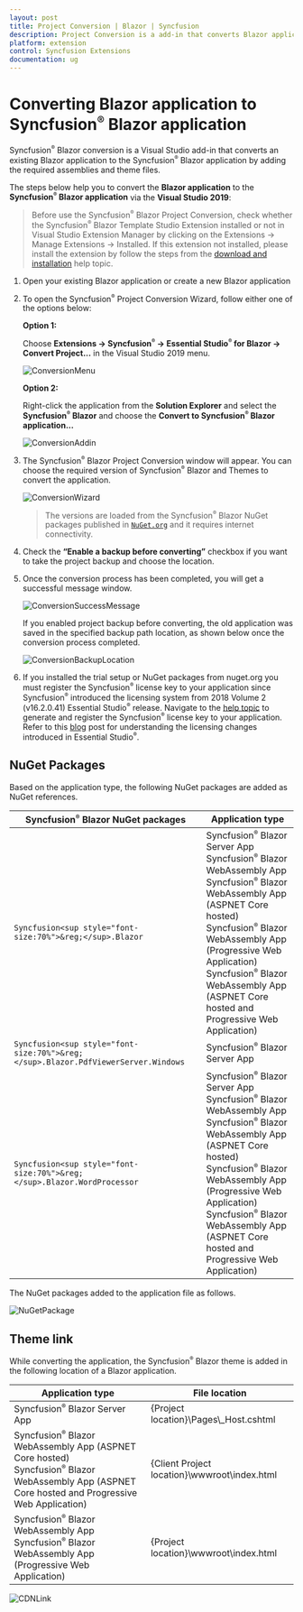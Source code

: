 ```yaml
---
layout: post
title: Project Conversion | Blazor | Syncfusion
description: Project Conversion is a add-in that converts Blazor application into a Syncfusion Blazor application by adding required Syncfusion components
platform: extension
control: Syncfusion Extensions
documentation: ug
---
```


# Converting Blazor application to Syncfusion<sup style="font-size:70%">&reg;</sup> Blazor application

Syncfusion<sup style="font-size:70%">&reg;</sup> Blazor conversion is a Visual Studio add-in that converts an existing Blazor application to the Syncfusion<sup style="font-size:70%">&reg;</sup> Blazor application by adding the required assemblies and theme files.

The steps below help you to convert the **Blazor application** to the **Syncfusion<sup style="font-size:70%">&reg;</sup> Blazor application** via the **Visual Studio 2019**:

> Before use the Syncfusion<sup style="font-size:70%">&reg;</sup> Blazor Project Conversion, check whether the Syncfusion<sup style="font-size:70%">&reg;</sup> Blazor Template Studio Extension installed or not in Visual Studio Extension Manager by clicking on the Extensions -> Manage Extensions -> Installed. If this extension not installed, please install the extension by follow the steps from the [download and installation](https://blazor.Syncfusion.com/documentation/visual-studio-integration/visual-studio-extensions/download-and-installation/) help topic.

1. Open your existing Blazor application or create a new Blazor application

2. To open the Syncfusion<sup style="font-size:70%">&reg;</sup> Project Conversion Wizard, follow either one of the options below:

    **Option 1:**

    Choose **Extensions -> Syncfusion<sup style="font-size:70%">&reg;</sup> -> Essential Studio<sup style="font-size:70%">&reg;</sup> for Blazor -> Convert Project...** in the Visual Studio 2019 menu.

    ![ConversionMenu](images/ConversionMenu.png)

    **Option 2:**

    Right-click the application from the **Solution Explorer** and select the **Syncfusion<sup style="font-size:70%">&reg;</sup> Blazor** and choose the **Convert to Syncfusion<sup style="font-size:70%">&reg;</sup> Blazor application...**

    ![ConversionAddin](images/ConversionAddin.png)

3. The Syncfusion<sup style="font-size:70%">&reg;</sup> Blazor Project Conversion window will appear. You can choose the required version of Syncfusion<sup style="font-size:70%">&reg;</sup> Blazor and Themes to convert the application.

    ![ConversionWizard](images/Conversion.png)

    > The versions are loaded from the Syncfusion<sup style="font-size:70%">&reg;</sup> Blazor NuGet packages published in [`NuGet.org`](https://www.nuget.org/packages?q=Tags%3A%22blazor%22syncfusion) and it requires internet connectivity.

4. Check the **“Enable a backup before converting”** checkbox if you want to take the project backup and choose the location.

5. Once the conversion process has been completed, you will get a successful message window.

    ![ConversionSuccessMessage](images/ConversionSuccess.png)

    If you enabled project backup before converting, the old application was saved in the specified backup path location, as shown below once the conversion process completed.

    ![ConversionBackupLocation](images/Backuplocation.png)

6. If you installed the trial setup or NuGet packages from nuget.org you must register the Syncfusion<sup style="font-size:70%">&reg;</sup> license key to your application since Syncfusion<sup style="font-size:70%">&reg;</sup> introduced the licensing system from 2018 Volume 2 (v16.2.0.41) Essential Studio<sup style="font-size:70%">&reg;</sup> release. Navigate to the [help topic](https://help.Syncfusion.com/common/essential-studio/licensing/overview#how-to-generate-Syncfusion-license-key) to generate and register the Syncfusion<sup style="font-size:70%">&reg;</sup> license key to your application. Refer to this [blog](https://www.Syncfusion.com/blogs/post/whats-new-in-2018-volume-2.aspx) post for understanding the licensing changes introduced in Essential Studio<sup style="font-size:70%">&reg;</sup>.

## NuGet Packages

Based on the application type, the following NuGet packages are added as NuGet references.

| Syncfusion<sup style="font-size:70%">&reg;</sup> Blazor NuGet packages  | Application type  |
|---|---|
| `Syncfusion<sup style="font-size:70%">&reg;</sup>.Blazor`  | Syncfusion<sup style="font-size:70%">&reg;</sup> Blazor Server App <br/> Syncfusion<sup style="font-size:70%">&reg;</sup> Blazor WebAssembly App <br/> Syncfusion<sup style="font-size:70%">&reg;</sup> Blazor WebAssembly App (ASPNET Core hosted) <br/> Syncfusion<sup style="font-size:70%">&reg;</sup> Blazor WebAssembly App (Progressive Web Application) <br/> Syncfusion<sup style="font-size:70%">&reg;</sup> Blazor WebAssembly App (ASPNET Core hosted and Progressive Web Application)|
| `Syncfusion<sup style="font-size:70%">&reg;</sup>.Blazor.PdfViewerServer.Windows`  | Syncfusion<sup style="font-size:70%">&reg;</sup> Blazor Server App  |
| `Syncfusion<sup style="font-size:70%">&reg;</sup>.Blazor.WordProcessor`  | Syncfusion<sup style="font-size:70%">&reg;</sup> Blazor Server App <br/> Syncfusion<sup style="font-size:70%">&reg;</sup> Blazor WebAssembly App <br/> Syncfusion<sup style="font-size:70%">&reg;</sup> Blazor WebAssembly App (ASPNET Core hosted) <br/> Syncfusion<sup style="font-size:70%">&reg;</sup> Blazor WebAssembly App (Progressive Web Application) <br/> Syncfusion<sup style="font-size:70%">&reg;</sup> Blazor WebAssembly App (ASPNET Core hosted and Progressive Web Application)|

The NuGet packages added to the application file as follows.

![NuGetPackage](images/NuGetPackage.png)

## Theme link

While converting the application, the Syncfusion<sup style="font-size:70%">&reg;</sup> Blazor theme is added in the following location of a Blazor application.

| Application type  | File location  |
|---|---|
| Syncfusion<sup style="font-size:70%">&reg;</sup> Blazor Server App | {Project location}\Pages\\_Host.cshtml |
| Syncfusion<sup style="font-size:70%">&reg;</sup> Blazor WebAssembly App (ASPNET Core hosted) <br/> Syncfusion<sup style="font-size:70%">&reg;</sup> Blazor WebAssembly App (ASPNET Core hosted and Progressive Web Application) | {Client Project location}\wwwroot\index.html  |
| Syncfusion<sup style="font-size:70%">&reg;</sup> Blazor WebAssembly App <br/> Syncfusion<sup style="font-size:70%">&reg;</sup> Blazor WebAssembly App (Progressive Web Application) | {Project location}\wwwroot\index.html|

![CDNLink](images/CDNLink.png)